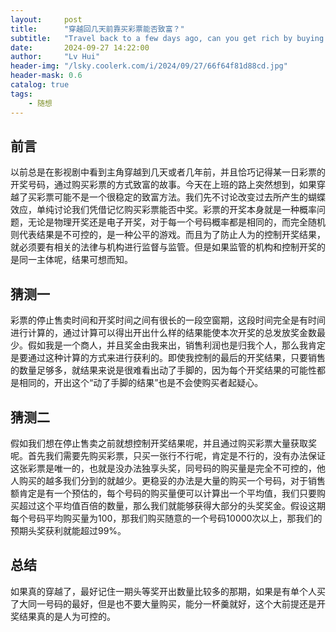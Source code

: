 ```yaml
---
layout:     post
title:      "穿越回几天前靠买彩票能否致富？"
subtitle:   "Travel back to a few days ago, can you get rich by buying lottery tickets?"
date:       2024-09-27 14:22:00
author:     "Lv Hui"
header-img: "/lsky.coolerk.com/i/2024/09/27/66f64f81d88cd.jpg"
header-mask: 0.6
catalog: true
tags:
    - 随想
---
```


## 前言

以前总是在影视剧中看到主角穿越到几天或者几年前，并且恰巧记得某一日彩票的开奖号码，通过购买彩票的方式致富的故事。今天在上班的路上突然想到，如果穿越了买彩票可能不是一个很稳定的致富方法。我们先不讨论改变过去所产生的蝴蝶效应，单纯讨论我们凭借记忆购买彩票能否中奖。彩票的开奖本身就是一种概率问题，无论是物理开奖还是电子开奖，对于每一个号码概率都是相同的，而完全随机则代表结果是不可控的，是一种公平的游戏。而且为了防止人为的控制开奖结果，就必须要有相关的法律与机构进行监督与监管。但是如果监管的机构和控制开奖的是同一主体呢，结果可想而知。

## 猜测一

彩票的停止售卖时间和开奖时间之间有很长的一段空窗期，这段时间完全是有时间进行计算的，通过计算可以得出开出什么样的结果能使本次开奖的总发放奖金数最少。假如我是一个商人，并且奖金由我来出，销售利润也是归我个人，那么我肯定是要通过这种计算的方式来进行获利的。即使我控制的最后的开奖结果，只要销售的数量足够多，就结果来说是很难看出动了手脚的，因为每个开奖结果的可能性都是相同的，开出这个“动了手脚的结果”也是不会使购买者起疑心。

## 猜测二

假如我们想在停止售卖之前就想控制开奖结果呢，并且通过购买彩票大量获取奖呢。首先我们需要先购买彩票，只买一张行不行呢，肯定是不行的，没有办法保证这张彩票是唯一的，也就是没办法独享头奖，同号码的购买量是完全不可控的，他人购买的越多我们分到的就越少。更稳妥的办法是大量的购买一个号码，对于销售额肯定是有一个预估的，每个号码的购买量便可以计算出一个平均值，我们只要购买超过这个平均值百倍的数量，那么我们就能够获得大部分的头奖奖金。假设这期每个号码平均购买量为100，那我们购买随意的一个号码10000次以上，那我们的预期头奖获利就能超过99%。

## 总结

如果真的穿越了，最好记住一期头等奖开出数量比较多的那期，如果是有单个人买了大同一号码的最好，但是也不要大量购买，能分一杯羹就好，这个大前提还是开奖结果真的是人为可控的。